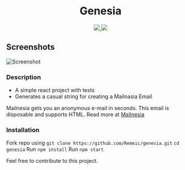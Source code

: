 <div align="center">
  <h1>Genesia</h1>
  <a href="https://travis-ci.org/Remeic/genesia" target="_blank" >
    <img src="https://travis-ci.org/Remeic/genesia.svg?branch=master">
  </a>
  <a href="https://circleci.com/gh/Remeic/genesia" target="_blank" >
    <img src="https://circleci.com/gh/Remeic/genesia.svg?style=svg">
  </a>
</div>

## Screenshots
![Screenshot](https://github.com/musatech/genesia/blob/master/screenshot/genesia.gif "Optional Title")

### Description

- A simple react project with tests
- Generates a casual string for creating a Mailnasia Email

Mailnesia gets you an anonymous e-mail in seconds. This email is disposable and supports HTML.
Read more at [Mailnesia](http://www.mailnesia.com)

### Installation

Fork repo using `git clone https://github.com/Remeic/genesia.git`
`cd genesia`
Run `npm install`
Run `npm start`

Feel free to contribute to this project.
